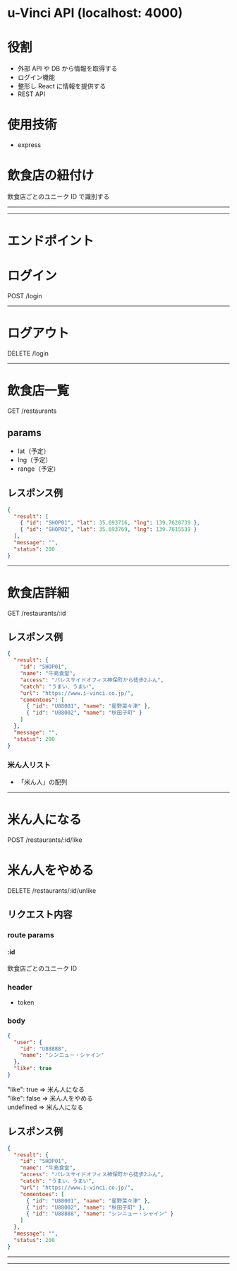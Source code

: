 # u-Vinci API (localhost: 4000)

# 役割

- 外部 API や DB から情報を取得する
- ログイン機能
- 整形し React に情報を提供する
- REST API

# 使用技術

- express

# 飲食店の紐付け

飲食店ごとのユニーク ID で識別する

---

---

# エンドポイント

# ログイン

POST /login

---

# ログアウト

DELETE /login

---

# 飲食店一覧

GET /restaurants

## params

- lat（予定）
- lng（予定）
- range（予定）

## レスポンス例

```json
{
  "result": [
    { "id": "SHOP01", "lat": 35.693716, "lng": 139.7620739 },
    { "id": "SHOP02", "lat": 35.693769, "lng": 139.7615539 }
  ],
  "message": "",
  "status": 200
}
```

---

# 飲食店詳細

GET /restaurants/:id

## レスポンス例

```json
{
  "result": {
    "id": "SHOP01",
    "name": "牛島食堂",
    "access": "パレスサイドオフィス神保町から徒歩2ふん",
    "catch": "うまい、うまい",
    "url": "https://www.i-vinci.co.jp/",
    "comentoes": [
      { "id": "U88001", "name": "星野菜々津" },
      { "id": "U88002", "name": "秋田子町" }
    ]
  },
  "message": "",
  "status": 200
}
```

### 米ん人リスト

- 「米ん人」の配列

---

# 米ん人になる

POST /restaurants/:id/like

# 米ん人をやめる

DELETE /restaurants/:id/unlike

## リクエスト内容

### route params

#### :id

飲食店ごとのユニーク ID

### header

- token

### body

```json
{
  "user": {
    "id": "U88888",
    "name": "シンニュー・シャイン"
  },
  "like": true
}
```

"like": true => 米ん人になる\
"like": false => 米ん人をやめる\
undefined => 米ん人になる

## レスポンス例

```json
{
  "result": {
    "id": "SHOP01",
    "name": "牛島食堂",
    "access": "パレスサイドオフィス神保町から徒歩2ふん",
    "catch": "うまい、うまい",
    "url": "https://www.i-vinci.co.jp/",
    "comentoes": [
      { "id": "U88001", "name": "星野菜々津" },
      { "id": "U88002", "name": "秋田子町" },
      { "id": "U88888", "name": "シンニュー・シャイン" }
    ]
  },
  "message": "",
  "status": 200
}
```

---

---
